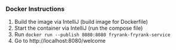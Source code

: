 ### Docker Instructions

1. Build the image via IntelliJ (build image for Dockerfile)
2. Start the container via IntelliJ (run the compose file)
3. Run `docker run --publish 8080:8080 fryrank-fryrank-service`
4. Go to http://localhost:8080/welcome
